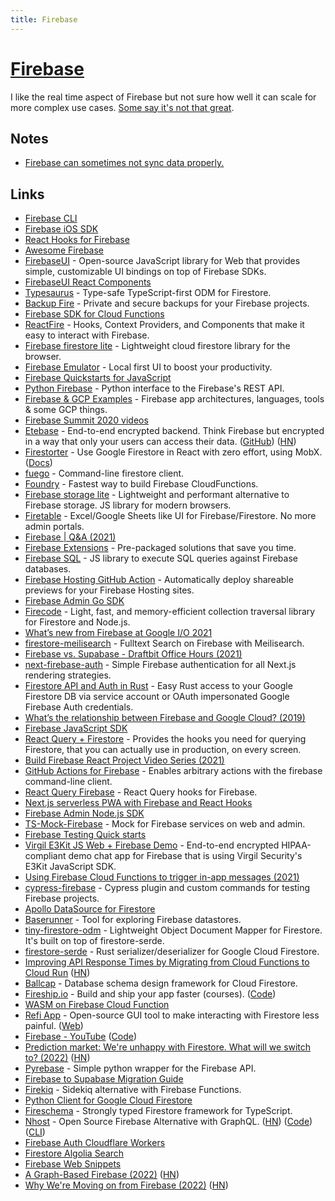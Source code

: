 ```yaml
---
title: Firebase
---
```


# [Firebase](https://firebase.google.com/)

I like the real time aspect of Firebase but not sure how well it can scale for more complex use cases. [Some say it's not that great](https://twitter.com/kieranmch/status/1524334764223836161).

## Notes

- [Firebase can sometimes not sync data properly.](https://twitter.com/maccaw/status/1466506830977327105)

## Links

- [Firebase CLI](https://github.com/firebase/firebase-tools)
- [Firebase iOS SDK](https://github.com/firebase/firebase-ios-sdk)
- [React Hooks for Firebase](https://github.com/csfrequency/react-firebase-hooks)
- [Awesome Firebase](https://github.com/jthegedus/awesome-firebase)
- [FirebaseUI](https://github.com/firebase/firebaseui-web/) - Open-source JavaScript library for Web that provides simple, customizable UI bindings on top of Firebase SDKs.
- [FirebaseUI React Components](https://github.com/firebase/firebaseui-web-react)
- [Typesaurus](https://github.com/kossnocorp/typesaurus) - Type-safe TypeScript-first ODM for Firestore.
- [Backup Fire](https://backupfire.dev/) - Private and secure backups for your Firebase projects.
- [Firebase SDK for Cloud Functions](https://github.com/firebase/firebase-functions)
- [ReactFire](https://github.com/FirebaseExtended/reactfire) - Hooks, Context Providers, and Components that make it easy to interact with Firebase.
- [Firebase firestore lite](https://github.com/samuelgozi/firebase-firestore-lite) - Lightweight cloud firestore library for the browser.
- [Firebase Emulator](https://firebase.googleblog.com/2020/05/local-firebase-emulator-ui.html) - Local first UI to boost your productivity.
- [Firebase Quickstarts for JavaScript](https://github.com/firebase/quickstart-js)
- [Python Firebase](https://github.com/ozgur/python-firebase) - Python interface to the Firebase's REST API.
- [Firebase & GCP Examples](https://github.com/jthegedus/firebase-gcp-examples) - Firebase app architectures, languages, tools & some GCP things.
- [Firebase Summit 2020 videos](https://www.youtube.com/playlist?list=PLl-K7zZEsYLlRjj-mSComCq3Vd4IJese1)
- [Etebase](https://www.etebase.com/) - End-to-end encrypted backend. Think Firebase but encrypted in a way that only your users can access their data. ([GitHub](https://github.com/etesync)) ([HN](https://news.ycombinator.com/item?id=25059133))
- [Firestorter](https://github.com/IjzerenHein/firestorter) - Use Google Firestore in React with zero effort, using MobX. ([Docs](https://ijzerenhein.github.io/firestorter/#/))
- [fuego](https://github.com/sgarciac/fuego) - Command-line firestore client.
- [Foundry](https://github.com/FoundryApp/foundry-cli) - Fastest way to build Firebase CloudFunctions.
- [Firebase storage lite](https://github.com/samuelgozi/firebase-storage-lite) - Lightweight and performant alternative to Firebase storage. JS library for modern browsers.
- [Firetable](https://github.com/AntlerVC/firetable) - Excel/Google Sheets like UI for Firebase/Firestore. No more admin portals.
- [Firebase | Q&A (2021)](https://www.youtube.com/watch?v=3BMNzY_ljSw)
- [Firebase Extensions](https://firebase.google.com/products/extensions) - Pre-packaged solutions that save you time.
- [Firebase SQL](https://github.com/JoeRoddy/firebase-sql) - JS library to execute SQL queries against Firebase databases.
- [Firebase Hosting GitHub Action](https://github.com/FirebaseExtended/action-hosting-deploy) - Automatically deploy shareable previews for your Firebase Hosting sites.
- [Firebase Admin Go SDK](https://github.com/firebase/firebase-admin-go)
- [Firecode](https://github.com/kafkas/firecode) - Light, fast, and memory-efficient collection traversal library for Firestore and Node.js.
- [What’s new from Firebase at Google I/O 2021](https://firebase.googleblog.com/2021/05/whats-new-from-firebase-at-google-io.html)
- [firestore-meilisearch](https://github.com/meilisearch/firestore-meilisearch) - Fulltext Search on Firebase with Meilisearch.
- [Firebase vs. Supabase - Draftbit Office Hours (2021)](https://www.youtube.com/watch?v=9Yg6i_zCuiM)
- [next-firebase-auth](https://github.com/gladly-team/next-firebase-auth) - Simple Firebase authentication for all Next.js rendering strategies.
- [Firestore API and Auth in Rust](https://github.com/davidgraeff/firestore-db-and-auth-rs) - Easy Rust access to your Google Firestore DB via service account or OAuth impersonated Google Firebase Auth credentials.
- [What’s the relationship between Firebase and Google Cloud? (2019)](https://medium.com/google-developers/whats-the-relationship-between-firebase-and-google-cloud-57e268a7ff6f)
- [Firebase JavaScript SDK](https://github.com/firebase/firebase-js-sdk)
- [React Query + Firestore](https://github.com/aminerol/react-query-firestore) - Provides the hooks you need for querying Firestore, that you can actually use in production, on every screen.
- [Build Firebase React Project Video Series (2021)](https://www.youtube.com/playlist?list=PL-LDQE9x9hLwUAESe_YJxhXU5ZjLgtq4S)
- [GitHub Actions for Firebase](https://github.com/w9jds/firebase-action) - Enables arbitrary actions with the firebase command-line client.
- [React Query Firebase](https://github.com/invertase/react-query-firebase) - React Query hooks for Firebase.
- [Next.js serverless PWA with Firebase and React Hooks](https://github.com/tomsoderlund/nextjs-pwa-firebase-boilerplate)
- [Firebase Admin Node.js SDK](https://github.com/firebase/firebase-admin-node)
- [TS-Mock-Firebase](https://github.com/mindhivefi/ts-mock-firebase) - Mock for Firebase services on web and admin.
- [Firebase Testing Quick starts](https://github.com/firebase/quickstart-testing)
- [Virgil E3Kit JS Web + Firebase Demo](https://github.com/VirgilSecurity/demo-firebase-js) - End-to-end encrypted HIPAA-compliant demo chat app for Firebase that is using Virgil Security's E3Kit JavaScript SDK.
- [Using Firebase Cloud Functions to trigger in-app messages (2021)](https://blog.gist.build/guides-using-firebase-cloud-functions-to-trigger-in-app-messages/)
- [cypress-firebase](https://github.com/prescottprue/cypress-firebase) - Cypress plugin and custom commands for testing Firebase projects.
- [Apollo DataSource for Firestore](https://github.com/swantzter/apollo-datasource-firestore)
- [Baserunner](https://github.com/iosiro/baserunner) - Tool for exploring Firebase datastores.
- [tiny-firestore-odm](https://github.com/paulgb/tiny-firestore-odm) - Lightweight Object Document Mapper for Firestore. It's built on top of firestore-serde.
- [firestore-serde](https://github.com/paulgb/firestore-serde) - Rust serializer/deserializer for Google Cloud Firestore.
- [Improving API Response Times by Migrating from Cloud Functions to Cloud Run](https://unloc.app/en/magazine/we-cut-our-average-api-response-time-by-30-when-changing-from-cloud-functions-to-cloud-run) ([HN](https://news.ycombinator.com/item?id=29889884))
- [Ballcap](https://github.com/1amageek/ballcap.ts) - Database schema design framework for Cloud Firestore.
- [Fireship.io](https://fireship.io/) - Build and ship your app faster (courses). ([Code](https://github.com/fireship-io/fireship.io))
- [WASM on Firebase Cloud Function](https://github.com/katopz/hello-firebase-wasm)
- [Refi App](https://github.com/thanhlmm/refi-app) - Open-source GUI tool to make interacting with Firestore less painful. ([Web](https://refiapp.io/))
- [Firebase - YouTube](https://www.youtube.com/c/firebase/videos) ([Code](https://github.com/FirebaseExtended/firebase-video-samples))
- [Prediction market: We're unhappy with Firestore. What will we switch to? (2022)](https://manifold.markets/Austin/what-database-will-manifold-be-prim) ([HN](https://news.ycombinator.com/item?id=30729938))
- [Pyrebase](https://github.com/thisbejim/Pyrebase) - Simple python wrapper for the Firebase API.
- [Firebase to Supabase Migration Guide](https://github.com/supabase-community/firebase-to-supabase)
- [Firekiq](https://github.com/dahal/firekiq) - Sidekiq alternative with Firebase Functions.
- [Python Client for Google Cloud Firestore](https://github.com/googleapis/python-firestore)
- [Fireschema](https://github.com/yarnaimo/fireschema) - Strongly typed Firestore framework for TypeScript.
- [Nhost](https://nhost.io/) - Open Source Firebase Alternative with GraphQL. ([HN](https://news.ycombinator.com/item?id=24929732)) ([Code](https://github.com/nhost/nhost)) ([CLI](https://github.com/nhost/cli))
- [Firebase Auth Cloudflare Workers](https://github.com/Code-Hex/firebase-auth-cloudflare-workers)
- [Firestore Algolia Search](https://github.com/algolia/firestore-algolia-search)
- [Firebase Web Snippets](https://github.com/firebase/snippets-web)
- [A Graph-Based Firebase (2022)](https://stopa.io/post/296) ([HN](https://news.ycombinator.com/item?id=32595895))
- [Why We're Moving on from Firebase (2022)](https://koptional.com/article/why-we%E2%80%99re-moving-away-from-firebase) ([HN](https://news.ycombinator.com/item?id=33215770))

